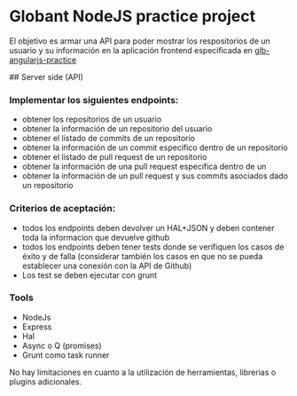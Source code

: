 # Globant NodeJS practice project

El objetivo es armar una API para poder mostrar los respositorios de un usuario y su información en la aplicación frontend especificada en [glb-angularjs-practice](https://github.com/lfantone/glb-angularjs-practice)

## Server side (API)

### Implementar los siguientes endpoints:
* obtener los repositorios de un usuario
* obtener la información de un repositorio del usuario
* obtener el listado de commits de un repositorio
* obtener la información de un commit especifico dentro de un repositorio
* obtener el listado de pull request de un repositorio
* obtener la información de una pull request especifica dentro de un 
* obtener la información de un pull request y sus commits asociados dado un repositorio

### Criterios de aceptación:
* todos los endpoints deben devolver un HAL+JSON y deben contener toda la informacion que devuelve github
* todos los endpoints deben tener tests donde se verifiquen los casos de éxito y de falla (considerar también los casos en que no se pueda establecer una conexión con la API de Github)
* Los test se deben ejecutar con grunt

### Tools
* NodeJs
* Express
* Hal
* Async o Q (promises)
* Grunt como task runner

No hay limitaciones en cuanto a la utilización de herramientas, librerias o plugins adicionales.

